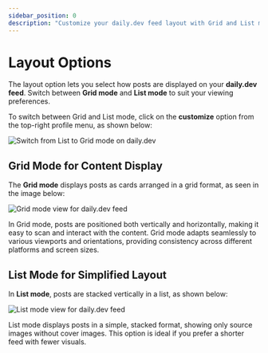 ```yaml
---
sidebar_position: 0
description: "Customize your daily.dev feed layout with Grid and List modes for an optimal reading experience across all devices."
---
```


# Layout Options 

The layout option lets you select how posts are displayed on your **daily.dev feed**. Switch between **Grid mode** and **List mode** to suit your viewing preferences.

To switch between Grid and List mode, click on the **customize** option from the top-right profile menu, as shown below:

![Switch from List to Grid mode on daily.dev](https://daily-now-res.cloudinary.com/image/upload/v1724400818/docs-v2/a57d8ba8-dbfb-4407-9759-fbf9dc1154a6.png)

## Grid Mode for Content Display

The **Grid mode** displays posts as cards arranged in a grid format, as seen in the image below:

![Grid mode view for daily.dev feed](https://daily-now-res.cloudinary.com/image/upload/v1724400852/docs-v2/a6b59df0-78b5-431a-8719-1efb654f9ef4.png)

In Grid mode, posts are positioned both vertically and horizontally, making it easy to scan and interact with the content. Grid mode adapts seamlessly to various viewports and orientations, providing consistency across different platforms and screen sizes.

## List Mode for Simplified Layout

In **List mode**, posts are stacked vertically in a list, as shown below:

![List mode view for daily.dev feed](https://daily-now-res.cloudinary.com/image/upload/v1724400878/docs-v2/5ff46522-dfc3-401b-9aff-12819a91f4c4.png)

List mode displays posts in a simple, stacked format, showing only source images without cover images. This option is ideal if you prefer a shorter feed with fewer visuals.
